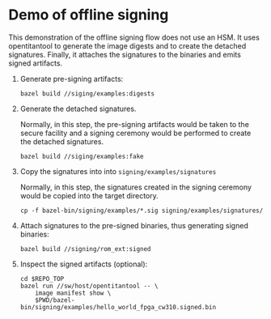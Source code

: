 # Demo of offline signing

This demonstration of the offline signing flow does not use an HSM.
It uses opentitantool to generate the image digests and to create the
detached signatures.  Finally, it attaches the signatures to the binaries
and emits signed artifacts.

1. Generate pre-signing artifacts:

   ```
   bazel build //siging/examples:digests
   ```

2. Generate the detached signatures.

   Normally, in this step, the pre-signing artifacts would be taken
   to the secure facility and a signing ceremony would be performed to
   create the detached signatures.

   ```
   bazel build //siging/examples:fake
   ```

3. Copy the signatures into into `signing/examples/signatures`

   Normally, in this step, the signatures created in the signing ceremony
   would be copied into the target directory.

   ```
   cp -f bazel-bin/signing/examples/*.sig signing/examples/signatures/
   ```

4. Attach signatures to the pre-signed binaries, thus generating
   signed binaries:

   ```
   bazel build //signing/rom_ext:signed
   ```

5. Inspect the signed artifacts (optional):

   ```
   cd $REPO_TOP
   bazel run //sw/host/opentitantool -- \
       image manifest show \
       $PWD/bazel-bin/signing/examples/hello_world_fpga_cw310.signed.bin
   ```

